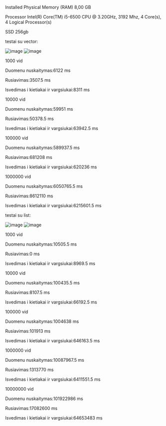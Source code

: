 Installed Physical Memory (RAM)	8,00 GB

Processor	Intel(R) Core(TM) i5-6500 CPU @ 3.20GHz, 3192 Mhz, 4 Core(s), 4 Logical Processor(s)

SSD	256gb

testai su vector:

![image](https://github.com/ignasrepecka/c--/assets/146369153/b1f7a126-edc7-4ecc-a77b-0f72ec7d2425)
![image](https://github.com/ignasrepecka/c--/assets/146369153/7d7588f6-2b56-432d-9181-213e2edb60de)

1000 vid

Duomenu nuskaitymas:6122 ms

Rusiavimas:3507.5 ms

Isvedimas i kietiakai ir vargsiukai:8311 ms



10000 vid

Duomenu nuskaitymas:59951 ms

Rusiavimas:50378.5 ms

Isvedimas i kietiakai ir vargsiukai:63942.5 ms



100000 vid

Duomenu nuskaitymas:589937.5 ms

Rusiavimas:681208 ms

Isvedimas i kietiakai ir vargsiukai:620236 ms



1000000 vid

Duomenu nuskaitymas:6050765.5 ms

Rusiavimas:8612110 ms

Isvedimas i kietiakai ir vargsiukai:6215601.5 ms


testai su list:

![image](https://github.com/ignasrepecka/c--/assets/146369153/d4dadc93-5f40-4ab0-9d00-43689c4c9b31)
![image](https://github.com/ignasrepecka/c--/assets/146369153/bed89fb3-d351-4c24-bedc-e734298abf92)

1000 vid

Duomenu nuskaitymas:10505.5 ms

Rusiavimas:0 ms

Isvedimas i kietiakai ir vargsiukai:8969.5 ms



10000 vid

Duomenu nuskaitymas:100435.5 ms

Rusiavimas:8107.5 ms

Isvedimas i kietiakai ir vargsiukai:66192.5 ms



100000 vid

Duomenu nuskaitymas:1004638 ms

Rusiavimas:101913 ms

Isvedimas i kietiakai ir vargsiukai:646163.5 ms



1000000 vid

Duomenu nuskaitymas:10087967.5 ms

Rusiavimas:1313770 ms

Isvedimas i kietiakai ir vargsiukai:6411551.5 ms



10000000 vid 

Duomenu nuskaitymas:101922986 ms

Rusiavimas:17082600 ms

Isvedimas i kietiakai ir vargsiukai:64653483 ms
